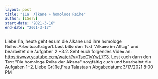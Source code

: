 ```yaml
---
layout: post
title: "11a_ Alkane + homologe Reihe"
author: [IServ]
start-date: "2021-3-16"
end-date: "2021-3-17"
---
```

Liebe 11a, heute geht es um die Alkane und ihre homologe Reihe. Arbeitsaufträge:1. Lest bitte den Text "Alkane im Alltag" und bearbeitet die Aufgaben 2 +3.2. Seht euch folgendes Video an: https://www.youtube.com/watch?v=TseG1yYwL7Y3. Lest euch dann den Text "Die homologe Reihe der Alkane" sorgfältig duch und bearbeitet die Aufgaben 1+2. Liebe Grüße,Frau Talastasin
Abgabedatum: 3/17/2021 8:00 PM